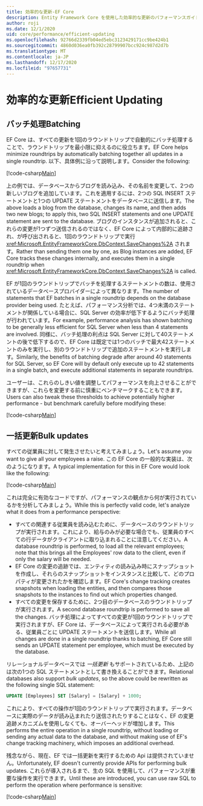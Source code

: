 ```yaml
---
title: 効率的な更新-EF Core
description: Entity Framework Core を使用した効率的な更新のパフォーマンスガイド
author: roji
ms.date: 12/1/2020
uid: core/performance/efficient-updating
ms.openlocfilehash: 92766d2339fb04ed5ebc3123429171cc9be424b1
ms.sourcegitcommit: 4860d036ea0fb392c28799907bcc924c987d2d7b
ms.translationtype: MT
ms.contentlocale: ja-JP
ms.lasthandoff: 12/17/2020
ms.locfileid: "97657731"
---
```

# <a name="efficient-updating"></a><span data-ttu-id="3e5cc-103">効率的な更新</span><span class="sxs-lookup"><span data-stu-id="3e5cc-103">Efficient Updating</span></span>

## <a name="batching"></a><span data-ttu-id="3e5cc-104">バッチ処理</span><span class="sxs-lookup"><span data-stu-id="3e5cc-104">Batching</span></span>

<span data-ttu-id="3e5cc-105">EF Core は、すべての更新を1回のラウンドトリップで自動的にバッチ処理することで、ラウンドトリップを最小限に抑えるのに役立ちます。</span><span class="sxs-lookup"><span data-stu-id="3e5cc-105">EF Core helps minimize roundtrips by automatically batching together all updates in a single roundtrip.</span></span> <span data-ttu-id="3e5cc-106">以下、具体例に沿って説明します。</span><span class="sxs-lookup"><span data-stu-id="3e5cc-106">Consider the following:</span></span>

[!code-csharp[Main](../../../samples/core/Performance/Program.cs#SaveChangesBatching)]

<span data-ttu-id="3e5cc-107">上の例では、データベースからブログを読み込み、その名前を変更して、2つの新しいブログを追加しています。これを適用するには、2つの SQL INSERT ステートメントと1つの UPDATE ステートメントをデータベースに送信します。</span><span class="sxs-lookup"><span data-stu-id="3e5cc-107">The above loads a blog from the database, changes its name, and then adds two new blogs; to apply this, two SQL INSERT statements and one UPDATE statement are sent to the database.</span></span> <span data-ttu-id="3e5cc-108">ブログのインスタンスが追加されると、これらの変更が1つずつ送信されるのではなく、EF Core によって内部的に追跡され、が呼び出されると、1回のラウンドトリップで実行 <xref:Microsoft.EntityFrameworkCore.DbContext.SaveChanges%2A> されます。</span><span class="sxs-lookup"><span data-stu-id="3e5cc-108">Rather than sending them one by one, as Blog instances are added, EF Core tracks these changes internally, and executes them in a single roundtrip when <xref:Microsoft.EntityFrameworkCore.DbContext.SaveChanges%2A> is called.</span></span>

<span data-ttu-id="3e5cc-109">EF が1回のラウンドトリップでバッチを処理するステートメントの数は、使用されているデータベースプロバイダーによって異なります。</span><span class="sxs-lookup"><span data-stu-id="3e5cc-109">The number of statements that EF batches in a single roundtrip depends on the database provider being used.</span></span> <span data-ttu-id="3e5cc-110">たとえば、パフォーマンス分析では、4つ未満のステートメントが関係している場合に、SQL Server の効率が低下するようにバッチ処理が行われています。</span><span class="sxs-lookup"><span data-stu-id="3e5cc-110">For example, performance analysis has shown batching to be generally less efficient for SQL Server when less than 4 statements are involved.</span></span> <span data-ttu-id="3e5cc-111">同様に、バッチ処理の利点は SQL Server に対して40ステートメントの後で低下するので、EF Core は既定では1つのバッチで最大42ステートメントのみを実行し、別のラウンドトリップで追加のステートメントを実行します。</span><span class="sxs-lookup"><span data-stu-id="3e5cc-111">Similarly, the benefits of batching degrade after around 40 statements for SQL Server, so EF Core will by default only execute up to 42 statements in a single batch, and execute additional statements in separate roundtrips.</span></span>

<span data-ttu-id="3e5cc-112">ユーザーは、これらのしきい値を調整してパフォーマンスを向上させることができますが、これらを変更する前に慎重にベンチマークすることもできます。</span><span class="sxs-lookup"><span data-stu-id="3e5cc-112">Users can also tweak these thresholds to achieve potentially higher performance - but benchmark carefully before modifying these:</span></span>

[!code-csharp[Main](../../../samples/core/Performance/BatchTweakingContext.cs#BatchTweaking)]

## <a name="bulk-updates"></a><span data-ttu-id="3e5cc-113">一括更新</span><span class="sxs-lookup"><span data-stu-id="3e5cc-113">Bulk updates</span></span>

<span data-ttu-id="3e5cc-114">すべての従業員に対して発生させたいと考えてみましょう。</span><span class="sxs-lookup"><span data-stu-id="3e5cc-114">Let's assume you want to give all your employees a raise.</span></span> <span data-ttu-id="3e5cc-115">この EF Core の一般的な実装は、次のようになります。</span><span class="sxs-lookup"><span data-stu-id="3e5cc-115">A typical implementation for this in EF Core would look like the following:</span></span>

[!code-csharp[Main](../../../samples/core/Performance/Program.cs#UpdateWithoutBulk)]

<span data-ttu-id="3e5cc-116">これは完全に有効なコードですが、パフォーマンスの観点から何が実行されているかを分析してみましょう。</span><span class="sxs-lookup"><span data-stu-id="3e5cc-116">While this is perfectly valid code, let's analyze what it does from a performance perspective:</span></span>

* <span data-ttu-id="3e5cc-117">すべての関連する従業員を読み込むために、データベースのラウンドトリップが実行されます。これにより、給与のみが必要な場合でも、従業員のすべての行データがクライアントに取り込まれることに注意してください。</span><span class="sxs-lookup"><span data-stu-id="3e5cc-117">A database roundtrip is performed, to load all the relevant employees; note that this brings all the Employees' row data to the client, even if only the salary will be needed.</span></span>
* <span data-ttu-id="3e5cc-118">EF Core の変更の追跡では、エンティティの読み込み時にスナップショットを作成し、それらのスナップショットをインスタンスと比較して、どのプロパティが変更されたかを確認します。</span><span class="sxs-lookup"><span data-stu-id="3e5cc-118">EF Core's change tracking creates snapshots when loading the entities, and then compares those snapshots to the instances to find out which properties changed.</span></span>
* <span data-ttu-id="3e5cc-119">すべての変更を保存するために、2つ目のデータベースのラウンドトリップが実行されます。</span><span class="sxs-lookup"><span data-stu-id="3e5cc-119">A second database roundtrip is performed to save all the changes.</span></span> <span data-ttu-id="3e5cc-120">バッチ処理によってすべての変更が1回のラウンドトリップで実行されますが、EF Core は、データベースによって実行される必要がある、従業員ごとに UPDATE ステートメントを送信します。</span><span class="sxs-lookup"><span data-stu-id="3e5cc-120">While all changes are done in a single roundtrip thanks to batching, EF Core still sends an UPDATE statement per employee, which must be executed by the database.</span></span>

<span data-ttu-id="3e5cc-121">リレーショナルデータベースでは *一括更新* もサポートされているため、上記のは次の1つの SQL ステートメントとして書き換えることができます。</span><span class="sxs-lookup"><span data-stu-id="3e5cc-121">Relational databases also support *bulk updates*, so the above could be rewritten as the following single SQL statement:</span></span>

```sql
UPDATE [Employees] SET [Salary] = [Salary] + 1000;
```

<span data-ttu-id="3e5cc-122">これにより、すべての操作が1回のラウンドトリップで実行されます。データベースに実際のデータが読み込まれたり送信されたりすることはなく、EF の変更追跡メカニズムを使用しなくても、オーバーヘッドが増加します。</span><span class="sxs-lookup"><span data-stu-id="3e5cc-122">This performs the entire operation in a single roundtrip, without loading or sending any actual data to the database, and without making use of EF's change tracking machinery, which imposes an additional overhead.</span></span>

<span data-ttu-id="3e5cc-123">残念ながら、現在、EF では一括更新を実行するための Api は提供されていません。</span><span class="sxs-lookup"><span data-stu-id="3e5cc-123">Unfortunately, EF doesn't currently provide APIs for performing bulk updates.</span></span> <span data-ttu-id="3e5cc-124">これらが導入されるまで、生の SQL を使用して、パフォーマンスが重要な操作を実行できます。</span><span class="sxs-lookup"><span data-stu-id="3e5cc-124">Until these are introduced, you can use raw SQL to perform the operation where performance is sensitive:</span></span>

[!code-csharp[Main](../../../samples/core/Performance/Program.cs#UpdateWithBulk)]
